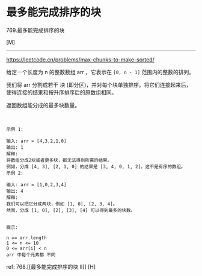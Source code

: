 # 最多能完成排序的块

769.最多能完成排序的块

[M]

---
https://leetcode.cn/problems/max-chunks-to-make-sorted/

给定一个长度为 n 的整数数组 arr ，它表示在 `[0, n - 1]` 范围内的整数的排列。

我们将 arr 分割成若干 块 (即分区)，并对每个块单独排序。将它们连接起来后，使得连接的结果和按升序排序后的原数组相同。

返回数组能分成的最多块数量。

 
```
示例 1:

输入: arr = [4,3,2,1,0]
输出: 1
解释:
将数组分成2块或者更多块，都无法得到所需的结果。
例如，分成 [4, 3], [2, 1, 0] 的结果是 [3, 4, 0, 1, 2]，这不是有序的数组。
示例 2:

输入: arr = [1,0,2,3,4]
输出: 4
解释:
我们可以把它分成两块，例如 [1, 0], [2, 3, 4]。
然而，分成 [1, 0], [2], [3], [4] 可以得到最多的块数。
 

提示:

n == arr.length
1 <= n <= 10
0 <= arr[i] < n
arr 中每个元素都 不同
```

ref: 768.[[最多能完成排序的块 II]] [H]